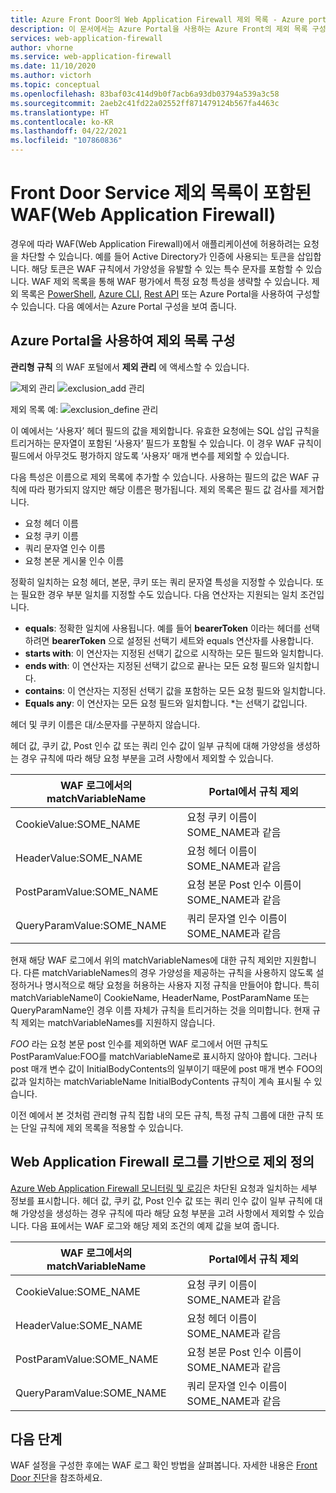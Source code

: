 ```yaml
---
title: Azure Front Door의 Web Application Firewall 제외 목록 - Azure portal
description: 이 문서에서는 Azure Portal을 사용하는 Azure Front의 제외 목록 구성에 대한 정보를 제공합니다.
services: web-application-firewall
author: vhorne
ms.service: web-application-firewall
ms.date: 11/10/2020
ms.author: victorh
ms.topic: conceptual
ms.openlocfilehash: 83baf03c414d9b0f7acb6a93db03794a539a3c58
ms.sourcegitcommit: 2aeb2c41fd22a02552ff871479124b567fa4463c
ms.translationtype: HT
ms.contentlocale: ko-KR
ms.lasthandoff: 04/22/2021
ms.locfileid: "107860836"
---
```

# <a name="web-application-firewall-waf-with-front-door-service-exclusion-lists"></a>Front Door Service 제외 목록이 포함된 WAF(Web Application Firewall) 

경우에 따라 WAF(Web Application Firewall)에서 애플리케이션에 허용하려는 요청을 차단할 수 있습니다. 예를 들어 Active Directory가 인증에 사용되는 토큰을 삽입합니다. 해당 토큰은 WAF 규칙에서 가양성을 유발할 수 있는 특수 문자를 포함할 수 있습니다. WAF 제외 목록을 통해 WAF 평가에서 특정 요청 특성을 생략할 수 있습니다.  제외 목록은 [PowerShell](/powershell/module/az.frontdoor/New-AzFrontDoorWafManagedRuleExclusionObject), [Azure CLI](/cli/azure/network/front-door/waf-policy/managed-rules/exclusion#az_network_front_door_waf_policy_managed_rules_exclusion_add), [Rest API](/rest/api/frontdoorservice/webapplicationfirewall/policies/createorupdate) 또는 Azure Portal을 사용하여 구성할 수 있습니다. 다음 예에서는 Azure Portal 구성을 보여 줍니다. 
## <a name="configure-exclusion-lists-using-the-azure-portal"></a>Azure Portal을 사용하여 제외 목록 구성
**관리형 규칙** 의 WAF 포털에서 **제외 관리** 에 액세스할 수 있습니다.

![제외 관리](../media/waf-front-door-exclusion/exclusion1.png)
![exclusion_add 관리](../media/waf-front-door-exclusion/exclusion2.png)

 제외 목록 예: ![exclusion_define 관리](../media/waf-front-door-exclusion/exclusion3.png)

이 예에서는 ‘사용자’ 헤더 필드의 값을 제외합니다. 유효한 요청에는 SQL 삽입 규칙을 트리거하는 문자열이 포함된 ‘사용자’ 필드가 포함될 수 있습니다. 이 경우 WAF 규칙이 필드에서 아무것도 평가하지 않도록 ‘사용자’ 매개 변수를 제외할 수 있습니다.

다음 특성은 이름으로 제외 목록에 추가할 수 있습니다. 사용하는 필드의 값은 WAF 규칙에 따라 평가되지 않지만 해당 이름은 평가됩니다. 제외 목록은 필드 값 검사를 제거합니다.

* 요청 헤더 이름
* 요청 쿠키 이름
* 쿼리 문자열 인수 이름
* 요청 본문 게시물 인수 이름

정확히 일치하는 요청 헤더, 본문, 쿠키 또는 쿼리 문자열 특성을 지정할 수 있습니다.  또는 필요한 경우 부분 일치를 지정할 수도 있습니다. 다음 연산자는 지원되는 일치 조건입니다.

- **equals**: 정확한 일치에 사용됩니다. 예를 들어 **bearerToken** 이라는 헤더를 선택하려면 **bearerToken** 으로 설정된 선택기 세트와 equals 연산자를 사용합니다.
- **starts with**: 이 연산자는 지정된 선택기 값으로 시작하는 모든 필드와 일치합니다.
- **ends with**: 이 연산자는 지정된 선택기 값으로 끝나는 모든 요청 필드와 일치합니다.
- **contains**: 이 연산자는 지정된 선택기 값을 포함하는 모든 요청 필드와 일치합니다.
- **Equals any**: 이 연산자는 모든 요청 필드와 일치합니다. *는 선택기 값입니다.

헤더 및 쿠키 이름은 대/소문자를 구분하지 않습니다.

헤더 값, 쿠키 값, Post 인수 값 또는 쿼리 인수 값이 일부 규칙에 대해 가양성을 생성하는 경우 규칙에 따라 해당 요청 부분을 고려 사항에서 제외할 수 있습니다.


|WAF 로그에서의 matchVariableName  |Portal에서 규칙 제외  |
|---------|---------|
|CookieValue:SOME_NAME        |요청 쿠키 이름이 SOME_NAME과 같음|
|HeaderValue:SOME_NAME        |요청 헤더 이름이 SOME_NAME과 같음|
|PostParamValue:SOME_NAME     |요청 본문 Post 인수 이름이 SOME_NAME과 같음|
|QueryParamValue:SOME_NAME    |쿼리 문자열 인수 이름이 SOME_NAME과 같음|


현재 해당 WAF 로그에서 위의 matchVariableNames에 대한 규칙 제외만 지원합니다. 다른 matchVariableNames의 경우 가양성을 제공하는 규칙을 사용하지 않도록 설정하거나 명시적으로 해당 요청을 허용하는 사용자 지정 규칙을 만들어야 합니다. 특히 matchVariableName이 CookieName, HeaderName, PostParamName 또는 QueryParamName인 경우 이름 자체가 규칙을 트리거하는 것을 의미합니다. 현재 규칙 제외는 matchVariableNames를 지원하지 않습니다.


*FOO* 라는 요청 본문 post 인수를 제외하면 WAF 로그에서 어떤 규칙도 PostParamValue:FOO를 matchVariableName로 표시하지 않아야 합니다. 그러나 post 매개 변수 값이 InitialBodyContents의 일부이기 때문에 post 매개 변수 FOO의 값과 일치하는 matchVariableName InitialBodyContents 규칙이 계속 표시될 수 있습니다.

이전 예에서 본 것처럼 관리형 규칙 집합 내의 모든 규칙, 특정 규칙 그룹에 대한 규칙 또는 단일 규칙에 제외 목록을 적용할 수 있습니다.

## <a name="define-exclusion-based-on-web-application-firewall-logs"></a>Web Application Firewall 로그를 기반으로 제외 정의
 [Azure Web Application Firewall 모니터링 및 로깅](waf-front-door-monitor.md)은 차단된 요청과 일치하는 세부 정보를 표시합니다. 헤더 값, 쿠키 값, Post 인수 값 또는 쿼리 인수 값이 일부 규칙에 대해 가양성을 생성하는 경우 규칙에 따라 해당 요청 부분을 고려 사항에서 제외할 수 있습니다. 다음 표에서는 WAF 로그와 해당 제외 조건의 예제 값을 보여 줍니다.

|WAF 로그에서의 matchVariableName    |Portal에서 규칙 제외|
|--------|------|
|CookieValue:SOME_NAME  |요청 쿠키 이름이 SOME_NAME과 같음|
|HeaderValue:SOME_NAME  |요청 헤더 이름이 SOME_NAME과 같음|
|PostParamValue:SOME_NAME|  요청 본문 Post 인수 이름이 SOME_NAME과 같음|
|QueryParamValue:SOME_NAME| 쿼리 문자열 인수 이름이 SOME_NAME과 같음|


## <a name="next-steps"></a>다음 단계

WAF 설정을 구성한 후에는 WAF 로그 확인 방법을 살펴봅니다. 자세한 내용은 [Front Door 진단](../afds/waf-front-door-monitor.md)을 참조하세요.